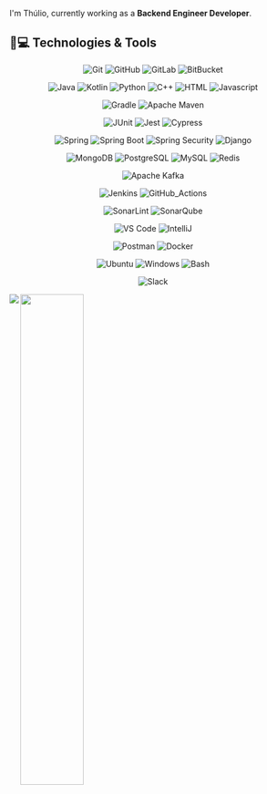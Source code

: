 I'm Thúlio, currently working as a __Backend Engineer Developer__.

## 🚀💻 Technologies & Tools

<center>

  ![Git](https://img.shields.io/badge/Git-111111?style=flat-square&logo=git)
  ![GitHub](https://img.shields.io/badge/GitHub-111111?style=flat-square&logo=github)
  ![GitLab](https://img.shields.io/badge/GitLab-111111?style=flat-square&logo=gitlab)
  ![BitBucket](https://img.shields.io/badge/BitBucket-111111?style=flat-square&logo=bitbucket)

  ![Java](https://img.shields.io/badge/Java-111111?style=flat-square&logo=openjdk)
  ![Kotlin](https://img.shields.io/badge/Kotlin-111111?style=flat-square&logo=kotlin)
  ![Python](https://img.shields.io/badge/Python-111111?style=flat-square&logo=python)
  ![C++](https://img.shields.io/badge/C++-111111?style=flat-square&logo=cplusplus)
  ![HTML](https://img.shields.io/badge/HTML-111111?style=flat-square&logo=html5)
  ![Javascript](https://img.shields.io/badge/Javascript-111111?style=flat-square&logo=javascript)

  ![Gradle](https://img.shields.io/badge/Gradle-111111?style=flat-square&logo=spring)
  ![Apache Maven](https://img.shields.io/badge/Apacha_Maven-111111?style=flat-square&logo=apachemaven)

  ![JUnit](https://img.shields.io/badge/JUnit-111111?style=flat-square&logo=junit5)
  ![Jest](https://img.shields.io/badge/Jest-111111?style=flat-square&logo=jest)
  ![Cypress](https://img.shields.io/badge/Cypress-111111?style=flat-square&logo=cypress)

  ![Spring](https://img.shields.io/badge/Spring-111111?style=flat-square&logo=spring)
  ![Spring Boot](https://img.shields.io/badge/Spring_Boot-111111?style=flat-square&logo=springboot)
  ![Spring Security](https://img.shields.io/badge/Spring_Security-111111?style=flat-square&logo=springsecurity)
  ![Django](https://img.shields.io/badge/Django-111111?style=flat-square&logo=django)

  ![MongoDB](https://img.shields.io/badge/MongoDB-111111?style=flat-square&logo=mongodb)
  ![PostgreSQL](https://img.shields.io/badge/PostgreSQL-111111?style=flat-square&logo=postgresql)
  ![MySQL](https://img.shields.io/badge/MySQL-111111?style=flat-square&logo=mysql)
  ![Redis](https://img.shields.io/badge/Redis-111111?style=flat-square&logo=redis)

  ![Apache Kafka](https://img.shields.io/badge/Apache_Kafka-111111?style=flat-square&logo=apachekafka)

  ![Jenkins](https://img.shields.io/badge/Jenkins-111111?style=flat-square&logo=jenkins)
  ![GitHub_Actions](https://img.shields.io/badge/GitHub_Actions-111111?style=flat-square&logo=githubactions)

  ![SonarLint](https://img.shields.io/badge/SonarLint-111111?style=flat-square&logo=sonarlint)
  ![SonarQube](https://img.shields.io/badge/SonarQube-111111?style=flat-square&logo=sonarqube)

  ![VS Code](https://img.shields.io/badge/VS_Code-111111?style=flat-square&logo=visual-studio-code)
  ![IntelliJ](https://img.shields.io/badge/IntelliJ_IDEA-111111?style=flat-square&logo=jetbrains)

  ![Postman](https://img.shields.io/badge/Postman-111111?style=flat-square&logo=postman)
  ![Docker](https://img.shields.io/badge/Docker-111111?style=flat-square&logo=docker)

  ![Ubuntu](https://img.shields.io/badge/Ubuntu-111111?style=flat-square&logo=ubuntu)
  ![Windows](https://img.shields.io/badge/Windows-111111?style=flat-square&logo=windows)
  ![Bash](https://img.shields.io/badge/Bash-111111?style=flat-square&logo=gnubash)

  ![Slack](https://img.shields.io/badge/Slack-111111?style=flat-square&logo=slack)
</center>


<p>
  <img align="left" src="https://github-readme-stats.vercel.app/api/top-langs/?username=thuliomattheus&theme=transparent&size_weight=0&count_weight=1&layout=compact">
  <img align="center" width=47% src="https://github-readme-stats.vercel.app/api?username=thuliomattheus&theme=transparent&show_icons=true&rank_icon=github">  
</p>
